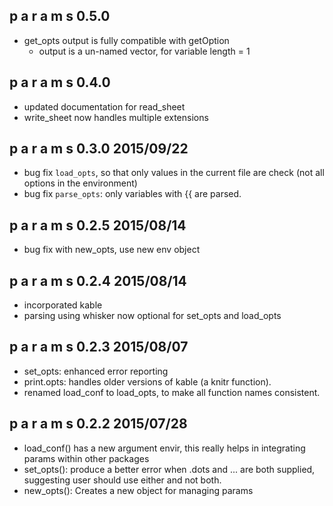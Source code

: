 p a r a m s    0.5.0
------------------------------------------------
- get_opts output is fully compatible with getOption
	- output is a un-named vector, for variable length = 1

p a r a m s    0.4.0
------------------------------------------------
- updated documentation for read_sheet
- write_sheet now handles multiple extensions

p a r a m s    0.3.0    2015/09/22
------------------------------------------------
- bug fix `load_opts`, so that only values in the 
 current file are check (not all options in the environment)
- bug fix `parse_opts`: only variables with {{ are parsed.

p a r a m s    0.2.5    2015/08/14
------------------------------------------------
- bug fix with new_opts, use new env object

p a r a m s    0.2.4    2015/08/14
------------------------------------------------
- incorporated kable
- parsing using whisker now optional for set_opts and load_opts

p a r a m s    0.2.3    2015/08/07
------------------------------------------------
- set_opts: enhanced error reporting
- print.opts: handles older versions of kable (a knitr function).
- renamed load_conf to load_opts, to make all function names consistent.

p a r a m s    0.2.2    2015/07/28
------------------------------------------------
- load_conf() has a new argument envir, this really helps
in integrating params within other packages
- set_opts(): produce a better error when .dots and ...
are both supplied, suggesting user should use either and
not both.
- new_opts(): Creates a new object for managing params

